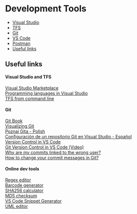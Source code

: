 # Development Tools

* [Visual Studio](https://github.com/abik11/tips-tricks/blob/master/DevTools/VisualStudio.md)
* [TFS](https://github.com/abik11/tips-tricks/blob/master/DevTools/TFS.md)
* [Git](https://github.com/abik11/tips-tricks/blob/master/DevTools/Git.md)
* [VS Code](https://github.com/abik11/tips-tricks/blob/master/DevTools/VSCode.md)
* [Postman](https://github.com/abik11/tips-tricks/blob/master/DevTools/Postman.md)
* [Useful links](#useful-links)

## Useful links

#### Visual Studio and TFS
[Visual Studio Marketplace](https://marketplace.visualstudio.com/)<br />
[Programming languages in Visual Studio](https://docs.microsoft.com/pl-pl/visualstudio/#pivot=languages)<br />
[TFS from command line](https://docs.microsoft.com/pl-pl/vsts/repos/tfvc/use-team-foundation-version-control-commands?view=vsts)<br />

#### Git
[Git Book](https://git-scm.com/book/en/v2)<br />
[Visualizing Git](https://git-school.github.io/visualizing-git/)<br />
[Poznaj Gita - Polish](https://poznajgita.pl/)<br />
[Configuración de un repositorio Git en Visual Studio - Español](https://www.kabel.es/configuracion-git-visual-studio/)<br />
[Version Control in VS Code](https://code.visualstudio.com/docs/editor/versioncontrol)<br />
[Git Version Control in VS Code (Video)](https://code.visualstudio.com/docs/introvideos/versioncontrol)<br />
[Why are my commits linked to the wrong user?](https://help.github.com/articles/why-are-my-commits-linked-to-the-wrong-user/)<br />
[How to change your commit messages in Git?](https://gist.github.com/nepsilon/156387acf9e1e72d48fa35c4fabef0b4)<br />

#### Online dev tools
[Regex editor](http://regexr.com/)<br />
[Barcode generator](http://barcode.tec-it.com/en)<br />
[SHA256 calculator](http://www.xorbin.com/tools/sha256-hash-calculator)<br />
[MD5 checksum](http://onlinemd5.com/)<br />
[VS Code Snippet Generator](https://snippet-generator.app/)<br />
[UML editor](https://www.draw.io/)<br />
